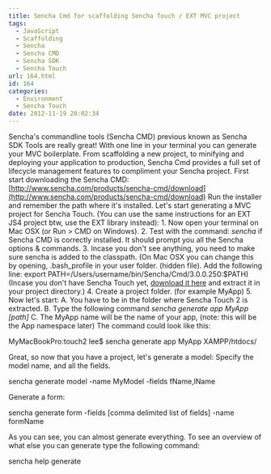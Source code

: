 ```yaml
---
title: Sencha Cmd for scaffolding Sencha Touch / EXT MVC project
tags:
  - JavaScript
  - Scaffolding
  - Sencha
  - Sencha CMD
  - Sencha SDK
  - Sencha Touch
url: 164.html
id: 164
categories:
  - Environment
  - Sencha Touch
date: 2012-11-19 20:02:34
---
```


Sencha's commandline tools (Sencha CMD) previous known as Sencha SDK Tools are really great! With one line in your terminal you can generate your MVC boilerplate. From scaffolding a new project, to minifying and deploying your application to production, Sencha Cmd provides a full set of lifecycle management features to compliment your Sencha project. First start downloading the Sencha CMD: [http://www.sencha.com/products/sencha-cmd/download](http://www.sencha.com/products/sencha-cmd/download) Run the installer and remember the path where it's installed. Let's start generating a MVC project for Sencha Touch. (You can use the same instructions for an EXT JS4 project btw, use the EXT library instead): 1. Now open your terminal on Mac OSX (or Run > CMD on Windows). 2. Test with the command: _sencha_ if Sencha CMD is correctly installed. It should prompt you all the Sencha options & commands. 3. Incase you don't see anything, you need to make sure sencha is added to the classpath. (On Mac OSX you can change this by opening, .bash_profile in your user folder. (hidden file). Add the following line: export PATH=/Users/username/bin/Sencha/Cmd/3.0.0.250:$PATH) (Incase you don't have Sencha Touch yet, [download it here](http://www.sencha.com/products/touch/download/) and extract it in your project directory.) 4. Create a project folder. (for example MyApp) 5. Now let's start: A. You have to be in the folder where Sencha Touch 2 is extracted. B. Type the following command _sencha generate app MyApp \[path\]_ C. The MyApp name will be the name of your app, (note: this will be the App namespace later) The command could look like this:

MyMacBookPro:touch2 lee$ sencha generate app MyApp XAMPP/htdocs/

Great, so now that you have a project, let's generate a model: Specify the model name, and all the fields.

sencha generate model -name MyModel -fields fName,lName

Generate a form:

sencha generate form -fields \[comma delimited list of fields\] -name formName 

As you can see, you can almost generate everything. To see an overview of what else you can generate type the following command:

sencha help generate